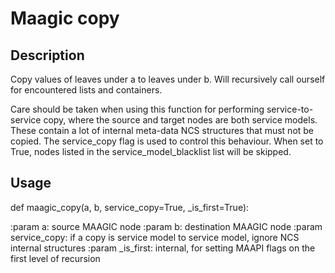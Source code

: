 # Maagic copy

## Description
Copy values of leaves under a to leaves under b. Will recursively call
ourself for encountered lists and containers.

Care should be taken when using this function for performing service-to-service copy,
where the source and target nodes are both service models. These contain a lot of internal
meta-data NCS structures that must not be copied. The service_copy flag is used to control
this behaviour. When set to True, nodes listed in the service_model_blacklist list will be
skipped.


## Usage
def maagic_copy(a, b, service_copy=True, _is_first=True):

:param a: source MAAGIC node
:param b: destination MAAGIC node
:param service_copy: if a copy is service model to service model, ignore NCS internal structures
:param _is_first: internal, for setting MAAPI flags on the first level of recursion